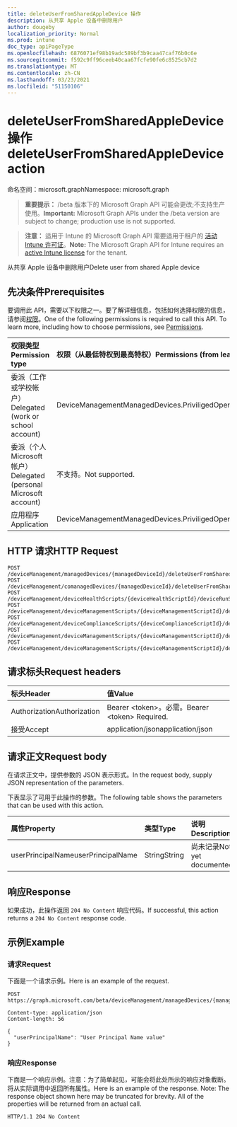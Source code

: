 ```yaml
---
title: deleteUserFromSharedAppleDevice 操作
description: 从共享 Apple 设备中删除用户
author: dougeby
localization_priority: Normal
ms.prod: intune
doc_type: apiPageType
ms.openlocfilehash: 6876071ef98b19adc589bf3b9caa47caf76b0c6e
ms.sourcegitcommit: f592c9ff96ceeb40caa67fcfe90fe6c8525cb7d2
ms.translationtype: MT
ms.contentlocale: zh-CN
ms.lasthandoff: 03/23/2021
ms.locfileid: "51150106"
---
```

# <a name="deleteuserfromsharedappledevice-action"></a><span data-ttu-id="095d1-103">deleteUserFromSharedAppleDevice 操作</span><span class="sxs-lookup"><span data-stu-id="095d1-103">deleteUserFromSharedAppleDevice action</span></span>

<span data-ttu-id="095d1-104">命名空间：microsoft.graph</span><span class="sxs-lookup"><span data-stu-id="095d1-104">Namespace: microsoft.graph</span></span>

> <span data-ttu-id="095d1-105">**重要提示：** /beta 版本下的 Microsoft Graph API 可能会更改;不支持生产使用。</span><span class="sxs-lookup"><span data-stu-id="095d1-105">**Important:** Microsoft Graph APIs under the /beta version are subject to change; production use is not supported.</span></span>

> <span data-ttu-id="095d1-106">**注意：** 适用于 Intune 的 Microsoft Graph API 需要适用于租户的 [活动 Intune 许可证](https://go.microsoft.com/fwlink/?linkid=839381)。</span><span class="sxs-lookup"><span data-stu-id="095d1-106">**Note:** The Microsoft Graph API for Intune requires an [active Intune license](https://go.microsoft.com/fwlink/?linkid=839381) for the tenant.</span></span>

<span data-ttu-id="095d1-107">从共享 Apple 设备中删除用户</span><span class="sxs-lookup"><span data-stu-id="095d1-107">Delete user from shared Apple device</span></span>

## <a name="prerequisites"></a><span data-ttu-id="095d1-108">先决条件</span><span class="sxs-lookup"><span data-stu-id="095d1-108">Prerequisites</span></span>
<span data-ttu-id="095d1-p101">要调用此 API，需要以下权限之一。要了解详细信息，包括如何选择权限的信息，请参阅[权限](/graph/permissions-reference)。</span><span class="sxs-lookup"><span data-stu-id="095d1-p101">One of the following permissions is required to call this API. To learn more, including how to choose permissions, see [Permissions](/graph/permissions-reference).</span></span>

|<span data-ttu-id="095d1-111">权限类型</span><span class="sxs-lookup"><span data-stu-id="095d1-111">Permission type</span></span>|<span data-ttu-id="095d1-112">权限（从最低特权到最高特权）</span><span class="sxs-lookup"><span data-stu-id="095d1-112">Permissions (from least to most privileged)</span></span>|
|:---|:---|
|<span data-ttu-id="095d1-113">委派（工作或学校帐户）</span><span class="sxs-lookup"><span data-stu-id="095d1-113">Delegated (work or school account)</span></span>|<span data-ttu-id="095d1-114">DeviceManagementManagedDevices.PriviligedOperation.All</span><span class="sxs-lookup"><span data-stu-id="095d1-114">DeviceManagementManagedDevices.PriviligedOperation.All</span></span>|
|<span data-ttu-id="095d1-115">委派（个人 Microsoft 帐户）</span><span class="sxs-lookup"><span data-stu-id="095d1-115">Delegated (personal Microsoft account)</span></span>|<span data-ttu-id="095d1-116">不支持。</span><span class="sxs-lookup"><span data-stu-id="095d1-116">Not supported.</span></span>|
|<span data-ttu-id="095d1-117">应用程序</span><span class="sxs-lookup"><span data-stu-id="095d1-117">Application</span></span>|<span data-ttu-id="095d1-118">DeviceManagementManagedDevices.PriviligedOperation.All</span><span class="sxs-lookup"><span data-stu-id="095d1-118">DeviceManagementManagedDevices.PriviligedOperation.All</span></span>|

## <a name="http-request"></a><span data-ttu-id="095d1-119">HTTP 请求</span><span class="sxs-lookup"><span data-stu-id="095d1-119">HTTP Request</span></span>
<!-- {
  "blockType": "ignored"
}
-->
``` http
POST /deviceManagement/managedDevices/{managedDeviceId}/deleteUserFromSharedAppleDevice
POST /deviceManagement/comanagedDevices/{managedDeviceId}/deleteUserFromSharedAppleDevice
POST /deviceManagement/deviceHealthScripts/{deviceHealthScriptId}/deviceRunStates/{deviceHealthScriptDeviceStateId}/managedDevice/deleteUserFromSharedAppleDevice
POST /deviceManagement/deviceManagementScripts/{deviceManagementScriptId}/deviceRunStates/{deviceManagementScriptDeviceStateId}/managedDevice/deleteUserFromSharedAppleDevice
POST /deviceManagement/deviceComplianceScripts/{deviceComplianceScriptId}/deviceRunStates/{deviceComplianceScriptDeviceStateId}/managedDevice/deleteUserFromSharedAppleDevice
POST /deviceManagement/deviceManagementScripts/{deviceManagementScriptId}/deviceRunStates/{deviceManagementScriptDeviceStateId}/managedDevice/users/{userId}/managedDevices/{managedDeviceId}/deleteUserFromSharedAppleDevice
POST /deviceManagement/deviceManagementScripts/{deviceManagementScriptId}/deviceRunStates/{deviceManagementScriptDeviceStateId}/managedDevice/detectedApps/{detectedAppId}/managedDevices/{managedDeviceId}/deleteUserFromSharedAppleDevice
```

## <a name="request-headers"></a><span data-ttu-id="095d1-120">请求标头</span><span class="sxs-lookup"><span data-stu-id="095d1-120">Request headers</span></span>
|<span data-ttu-id="095d1-121">标头</span><span class="sxs-lookup"><span data-stu-id="095d1-121">Header</span></span>|<span data-ttu-id="095d1-122">值</span><span class="sxs-lookup"><span data-stu-id="095d1-122">Value</span></span>|
|:---|:---|
|<span data-ttu-id="095d1-123">Authorization</span><span class="sxs-lookup"><span data-stu-id="095d1-123">Authorization</span></span>|<span data-ttu-id="095d1-124">Bearer &lt;token&gt;。必需。</span><span class="sxs-lookup"><span data-stu-id="095d1-124">Bearer &lt;token&gt; Required.</span></span>|
|<span data-ttu-id="095d1-125">接受</span><span class="sxs-lookup"><span data-stu-id="095d1-125">Accept</span></span>|<span data-ttu-id="095d1-126">application/json</span><span class="sxs-lookup"><span data-stu-id="095d1-126">application/json</span></span>|

## <a name="request-body"></a><span data-ttu-id="095d1-127">请求正文</span><span class="sxs-lookup"><span data-stu-id="095d1-127">Request body</span></span>
<span data-ttu-id="095d1-128">在请求正文中，提供参数的 JSON 表示形式。</span><span class="sxs-lookup"><span data-stu-id="095d1-128">In the request body, supply JSON representation of the parameters.</span></span>

<span data-ttu-id="095d1-129">下表显示了可用于此操作的参数。</span><span class="sxs-lookup"><span data-stu-id="095d1-129">The following table shows the parameters that can be used with this action.</span></span>

|<span data-ttu-id="095d1-130">属性</span><span class="sxs-lookup"><span data-stu-id="095d1-130">Property</span></span>|<span data-ttu-id="095d1-131">类型</span><span class="sxs-lookup"><span data-stu-id="095d1-131">Type</span></span>|<span data-ttu-id="095d1-132">说明</span><span class="sxs-lookup"><span data-stu-id="095d1-132">Description</span></span>|
|:---|:---|:---|
|<span data-ttu-id="095d1-133">userPrincipalName</span><span class="sxs-lookup"><span data-stu-id="095d1-133">userPrincipalName</span></span>|<span data-ttu-id="095d1-134">String</span><span class="sxs-lookup"><span data-stu-id="095d1-134">String</span></span>|<span data-ttu-id="095d1-135">尚未记录</span><span class="sxs-lookup"><span data-stu-id="095d1-135">Not yet documented</span></span>|



## <a name="response"></a><span data-ttu-id="095d1-136">响应</span><span class="sxs-lookup"><span data-stu-id="095d1-136">Response</span></span>
<span data-ttu-id="095d1-137">如果成功，此操作返回 `204 No Content` 响应代码。</span><span class="sxs-lookup"><span data-stu-id="095d1-137">If successful, this action returns a `204 No Content` response code.</span></span>

## <a name="example"></a><span data-ttu-id="095d1-138">示例</span><span class="sxs-lookup"><span data-stu-id="095d1-138">Example</span></span>

### <a name="request"></a><span data-ttu-id="095d1-139">请求</span><span class="sxs-lookup"><span data-stu-id="095d1-139">Request</span></span>
<span data-ttu-id="095d1-140">下面是一个请求示例。</span><span class="sxs-lookup"><span data-stu-id="095d1-140">Here is an example of the request.</span></span>
``` http
POST https://graph.microsoft.com/beta/deviceManagement/managedDevices/{managedDeviceId}/deleteUserFromSharedAppleDevice

Content-type: application/json
Content-length: 56

{
  "userPrincipalName": "User Principal Name value"
}
```

### <a name="response"></a><span data-ttu-id="095d1-141">响应</span><span class="sxs-lookup"><span data-stu-id="095d1-141">Response</span></span>
<span data-ttu-id="095d1-p102">下面是一个响应示例。注意：为了简单起见，可能会将此处所示的响应对象截断。将从实际调用中返回所有属性。</span><span class="sxs-lookup"><span data-stu-id="095d1-p102">Here is an example of the response. Note: The response object shown here may be truncated for brevity. All of the properties will be returned from an actual call.</span></span>
``` http
HTTP/1.1 204 No Content
```




